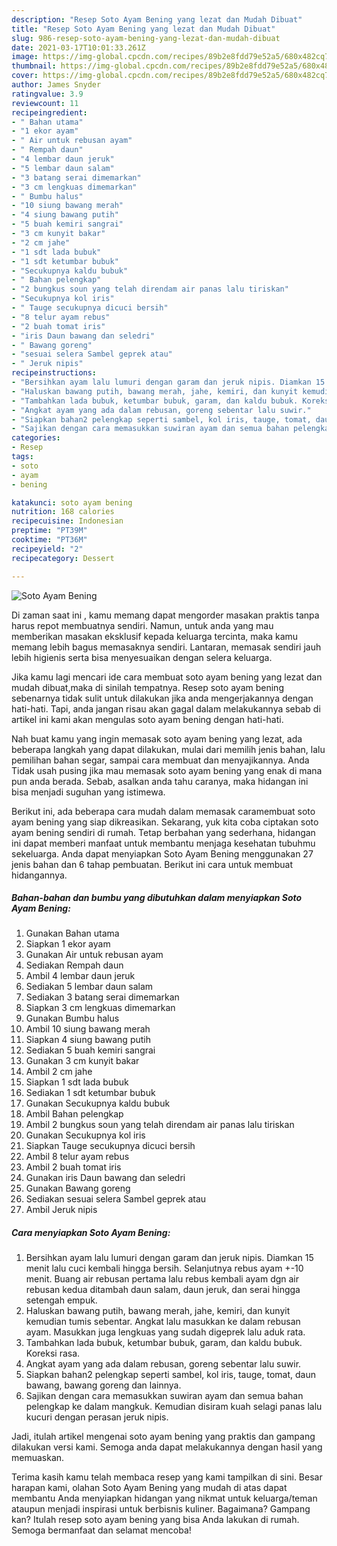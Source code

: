 ```yaml
---
description: "Resep Soto Ayam Bening yang lezat dan Mudah Dibuat"
title: "Resep Soto Ayam Bening yang lezat dan Mudah Dibuat"
slug: 986-resep-soto-ayam-bening-yang-lezat-dan-mudah-dibuat
date: 2021-03-17T10:01:33.261Z
image: https://img-global.cpcdn.com/recipes/89b2e8fdd79e52a5/680x482cq70/soto-ayam-bening-foto-resep-utama.jpg
thumbnail: https://img-global.cpcdn.com/recipes/89b2e8fdd79e52a5/680x482cq70/soto-ayam-bening-foto-resep-utama.jpg
cover: https://img-global.cpcdn.com/recipes/89b2e8fdd79e52a5/680x482cq70/soto-ayam-bening-foto-resep-utama.jpg
author: James Snyder
ratingvalue: 3.9
reviewcount: 11
recipeingredient:
- " Bahan utama"
- "1 ekor ayam"
- " Air untuk rebusan ayam"
- " Rempah daun"
- "4 lembar daun jeruk"
- "5 lembar daun salam"
- "3 batang serai dimemarkan"
- "3 cm lengkuas dimemarkan"
- " Bumbu halus"
- "10 siung bawang merah"
- "4 siung bawang putih"
- "5 buah kemiri sangrai"
- "3 cm kunyit bakar"
- "2 cm jahe"
- "1 sdt lada bubuk"
- "1 sdt ketumbar bubuk"
- "Secukupnya kaldu bubuk"
- " Bahan pelengkap"
- "2 bungkus soun yang telah direndam air panas lalu tiriskan"
- "Secukupnya kol iris"
- " Tauge secukupnya dicuci bersih"
- "8 telur ayam rebus"
- "2 buah tomat iris"
- "iris Daun bawang dan seledri"
- " Bawang goreng"
- "sesuai selera Sambel geprek atau"
- " Jeruk nipis"
recipeinstructions:
- "Bersihkan ayam lalu lumuri dengan garam dan jeruk nipis. Diamkan 15 menit lalu cuci kembali hingga bersih. Selanjutnya rebus ayam +-10 menit. Buang air rebusan pertama lalu rebus kembali ayam dgn air rebusan kedua ditambah daun salam, daun jeruk, dan serai hingga setengah empuk."
- "Haluskan bawang putih, bawang merah, jahe, kemiri, dan kunyit kemudian tumis sebentar. Angkat lalu masukkan ke dalam rebusan ayam. Masukkan juga lengkuas yang sudah digeprek lalu aduk rata."
- "Tambahkan lada bubuk, ketumbar bubuk, garam, dan kaldu bubuk. Koreksi rasa."
- "Angkat ayam yang ada dalam rebusan, goreng sebentar lalu suwir."
- "Siapkan bahan2 pelengkap seperti sambel, kol iris, tauge, tomat, daun bawang, bawang goreng dan lainnya."
- "Sajikan dengan cara memasukkan suwiran ayam dan semua bahan pelengkap ke dalam mangkuk. Kemudian disiram kuah selagi panas lalu kucuri dengan perasan jeruk nipis."
categories:
- Resep
tags:
- soto
- ayam
- bening

katakunci: soto ayam bening 
nutrition: 168 calories
recipecuisine: Indonesian
preptime: "PT39M"
cooktime: "PT36M"
recipeyield: "2"
recipecategory: Dessert

---
```



![Soto Ayam Bening](https://img-global.cpcdn.com/recipes/89b2e8fdd79e52a5/680x482cq70/soto-ayam-bening-foto-resep-utama.jpg)

Di zaman  saat ini , kamu memang dapat mengorder masakan praktis tanpa harus repot membuatnya sendiri. Namun, untuk anda yang mau memberikan masakan eksklusif kepada keluarga tercinta, maka kamu memang lebih bagus memasaknya sendiri. Lantaran, memasak sendiri jauh lebih higienis serta bisa menyesuaikan dengan selera keluarga.

Jika kamu lagi mencari ide cara membuat soto ayam bening yang lezat dan mudah dibuat,maka di sinilah tempatnya. Resep soto ayam bening  sebenarnya tidak sulit untuk dilakukan jika anda mengerjakannya dengan hati-hati. Tapi, anda jangan risau akan gagal dalam melakukannya 
sebab di artikel ini kami akan mengulas soto ayam bening dengan hati-hati.  



Nah buat kamu yang ingin memasak soto ayam bening yang lezat, ada beberapa langkah yang dapat dilakukan, mulai dari memilih jenis bahan, lalu pemilihan bahan segar, sampai cara membuat dan menyajikannya. Anda Tidak usah pusing jika mau memasak soto ayam bening yang enak di mana pun anda berada. Sebab, asalkan anda  tahu caranya, maka hidangan ini bisa menjadi suguhan yang istimewa.

Berikut ini, ada beberapa cara mudah dalam memasak caramembuat soto ayam bening yang siap dikreasikan. Sekarang, yuk kita coba ciptakan soto ayam bening sendiri di rumah. Tetap berbahan yang sederhana, hidangan ini dapat memberi manfaat untuk membantu menjaga kesehatan tubuhmu sekeluarga. Anda dapat menyiapkan Soto Ayam Bening menggunakan 27 jenis bahan dan 6 tahap pembuatan. Berikut ini cara untuk membuat hidangannya.

<!--inarticleads1-->

##### Bahan-bahan dan bumbu yang dibutuhkan dalam menyiapkan Soto Ayam Bening:

1. Gunakan  Bahan utama
1. Siapkan 1 ekor ayam
1. Gunakan  Air untuk rebusan ayam
1. Sediakan  Rempah daun
1. Ambil 4 lembar daun jeruk
1. Sediakan 5 lembar daun salam
1. Sediakan 3 batang serai dimemarkan
1. Siapkan 3 cm lengkuas dimemarkan
1. Gunakan  Bumbu halus
1. Ambil 10 siung bawang merah
1. Siapkan 4 siung bawang putih
1. Sediakan 5 buah kemiri sangrai
1. Gunakan 3 cm kunyit bakar
1. Ambil 2 cm jahe
1. Siapkan 1 sdt lada bubuk
1. Sediakan 1 sdt ketumbar bubuk
1. Gunakan Secukupnya kaldu bubuk
1. Ambil  Bahan pelengkap
1. Ambil 2 bungkus soun yang telah direndam air panas lalu tiriskan
1. Gunakan Secukupnya kol iris
1. Siapkan  Tauge secukupnya dicuci bersih
1. Ambil 8 telur ayam rebus
1. Ambil 2 buah tomat iris
1. Gunakan iris Daun bawang dan seledri
1. Gunakan  Bawang goreng
1. Sediakan sesuai selera Sambel geprek atau
1. Ambil  Jeruk nipis




<!--inarticleads2-->

##### Cara menyiapkan Soto Ayam Bening:

1. Bersihkan ayam lalu lumuri dengan garam dan jeruk nipis. Diamkan 15 menit lalu cuci kembali hingga bersih. Selanjutnya rebus ayam +-10 menit. Buang air rebusan pertama lalu rebus kembali ayam dgn air rebusan kedua ditambah daun salam, daun jeruk, dan serai hingga setengah empuk.
1. Haluskan bawang putih, bawang merah, jahe, kemiri, dan kunyit kemudian tumis sebentar. Angkat lalu masukkan ke dalam rebusan ayam. Masukkan juga lengkuas yang sudah digeprek lalu aduk rata.
1. Tambahkan lada bubuk, ketumbar bubuk, garam, dan kaldu bubuk. Koreksi rasa.
1. Angkat ayam yang ada dalam rebusan, goreng sebentar lalu suwir.
1. Siapkan bahan2 pelengkap seperti sambel, kol iris, tauge, tomat, daun bawang, bawang goreng dan lainnya.
1. Sajikan dengan cara memasukkan suwiran ayam dan semua bahan pelengkap ke dalam mangkuk. Kemudian disiram kuah selagi panas lalu kucuri dengan perasan jeruk nipis.




Jadi, itulah artikel mengenai  soto ayam bening  yang praktis dan gampang dilakukan versi kami. Semoga anda dapat melakukannya dengan hasil yang memuaskan. 

Terima kasih kamu telah membaca resep yang kami tampilkan di sini. Besar harapan kami, olahan  Soto Ayam Bening yang mudah di atas dapat membantu Anda menyiapkan hidangan yang nikmat untuk keluarga/teman ataupun menjadi inspirasi untuk berbisnis kuliner. Bagaimana? Gampang kan? Itulah resep soto ayam bening yang bisa Anda lakukan di rumah. Semoga bermanfaat dan selamat mencoba!

